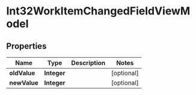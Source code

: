 

# Int32WorkItemChangedFieldViewModel


## Properties

| Name | Type | Description | Notes |
|------------ | ------------- | ------------- | -------------|
|**oldValue** | **Integer** |  |  [optional] |
|**newValue** | **Integer** |  |  [optional] |



